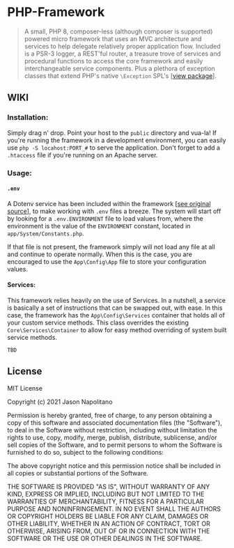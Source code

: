 # PHP-Framework
> A small, PHP 8, composer-less (although composer is supported) powered micro framework 
> that uses an MVC architecture and services to help delegate relatively proper application 
> flow. Included is a PSR-3 logger, a REST'ful router, a treasure trove of services and procedural 
> functions to access the core framework and easily interchangeable service components. Plus
> a plethora of exception classes that extend PHP's native `\Exception` SPL's [[view package](https://github.com/jason-napolitano/PHP-Exceptions)].

## WIKI
### Installation:
Simply drag n' drop. Point your host to the `public` directory and vua-la! If you're running the
framework in a development environment, you can easily use `php -S locahost:PORT_#` to serve
the application. Don't forget to add a `.htaccess` file if you're running on an Apache server.

### Usage:
#### `.env`
A Dotenv service has been included within the framework [[see original source](https://github.com/codeigniter4/CodeIgniter4/blob/develop/system/Config/DotEnv.php)], 
to make working with `.env` files a breeze.  The system will start off by looking for a `.env.ENVIRONMENT` file to load 
values from, where the environment is the value of the `ENVIRONMENT` constant, located in `app/System/Constants.php`.

If that file is not present, the framework simply will not load any file at all and continue to
operate normally. When this is the case, you are encouraged to use the `App\Config\App` file to store 
your configuration values.

#### Services:
This framework relies heavily on the use of Services. In a nutshell, a service is
basically a set of instructions that can be swapped out, with ease. In this case, the framework
has the `App\Config\Services` container that holds all of your custom service methods. This class
overrides the existing `Core\Services\Container` to allow for easy method overriding of system
built service methods.

```
TBD
```
## License
MIT License

Copyright (c) 2021 Jason Napolitano

Permission is hereby granted, free of charge, to any person obtaining a copy
of this software and associated documentation files (the "Software"), to deal
in the Software without restriction, including without limitation the rights
to use, copy, modify, merge, publish, distribute, sublicense, and/or sell
copies of the Software, and to permit persons to whom the Software is
furnished to do so, subject to the following conditions:

The above copyright notice and this permission notice shall be included in all
copies or substantial portions of the Software.

THE SOFTWARE IS PROVIDED "AS IS", WITHOUT WARRANTY OF ANY KIND, EXPRESS OR
IMPLIED, INCLUDING BUT NOT LIMITED TO THE WARRANTIES OF MERCHANTABILITY,
FITNESS FOR A PARTICULAR PURPOSE AND NONINFRINGEMENT. IN NO EVENT SHALL THE
AUTHORS OR COPYRIGHT HOLDERS BE LIABLE FOR ANY CLAIM, DAMAGES OR OTHER
LIABILITY, WHETHER IN AN ACTION OF CONTRACT, TORT OR OTHERWISE, ARISING FROM,
OUT OF OR IN CONNECTION WITH THE SOFTWARE OR THE USE OR OTHER DEALINGS IN THE
SOFTWARE.

